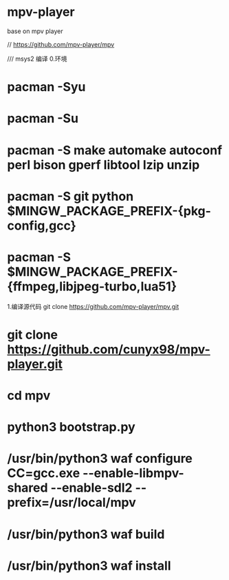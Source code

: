 # mpv-player
base on mpv player

// https://github.com/mpv-player/mpv


/// msys2 编译
0.环境
# pacman -Syu
# pacman -Su
# pacman -S make automake autoconf perl bison gperf libtool lzip unzip
# pacman -S git python $MINGW_PACKAGE_PREFIX-{pkg-config,gcc}
# pacman -S $MINGW_PACKAGE_PREFIX-{ffmpeg,libjpeg-turbo,lua51}

1.编译源代码 git clone https://github.com/mpv-player/mpv.git
# git clone https://github.com/cunyx98/mpv-player.git
# cd mpv
# python3 bootstrap.py
# /usr/bin/python3 waf configure CC=gcc.exe --enable-libmpv-shared --enable-sdl2 --prefix=/usr/local/mpv
# /usr/bin/python3 waf build
# /usr/bin/python3 waf install